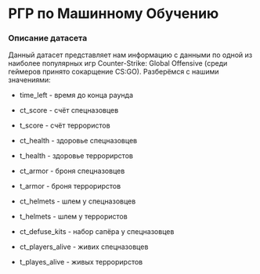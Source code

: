 # РГР по Машинному Обучению

### Описание датасета

Данный датасет представляет нам информацию с данными по одной из наиболее популярных игр Counter-Strike: Global Offensive (среди геймеров принято сокарщение CS:GO). Разберёмся с нашими значениями: 

- time_left - время до конца раунда

- ct_score - счёт спецназовцев

- t_score - счёт террористов

- ct_health - здоровье спецназовцев

- t_health - здоровье террорирстов

- ct_armor - броня спецназовцев

- t_armor - броня террорирстов

- ct_helmets - шлем у спецназовцев

- t_helmets - шлем у террористов

- ct_defuse_kits - набор сапёра у спецназовцев

- ct_players_alive - живих спецназовцев

- t_playes_alive - живых террорирстов
